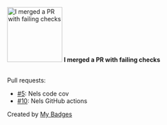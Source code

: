<img src="https://my-badges.github.io/my-badges/this-is-fine.png" alt="I merged a PR with failing checks" title="I merged a PR with failing checks" width="128">
<strong>I merged a PR with failing checks</strong>
<br><br>

Pull requests:

- <a href="https://github.com/Nance-Lab/TURMorIC/pull/5">#5</a>: Nels code cov
- <a href="https://github.com/Nance-Lab/TURMorIC/pull/10">#10</a>: Nels GitHub actions


Created by <a href="https://github.com/my-badges/my-badges">My Badges</a>